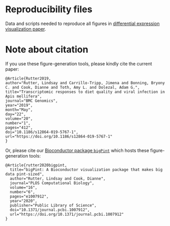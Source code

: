 # Reproducibility files
Data and scripts needed to reproduce all figures in [differential expression visualization paper](https://doi.org/10.1186/s12859-019-2968-1).

# Note about citation

If you use these figure-generation tools, please kindly cite the current paper:

```
@Article{Rutter2019,
author="Rutter, Lindsay and Carrillo-Tripp, Jimena and Bonning, Bryony C. and Cook, Dianne and Toth, Amy L. and Dolezal, Adam G.",
title="Transcriptomic responses to diet quality and viral infection in Apis mellifera",
journal="BMC Genomics",
year="2019",
month="May",
day="22",
volume="20",
number="1",
pages="412",
doi="10.1186/s12864-019-5767-1",
url="https://doi.org/10.1186/s12864-019-5767-1"
}
```

Or, please cite our [Bioconductor package `bigPint`](https://github.com/lindsayrutter/bigPint) which hosts these figure-generation tools:

```
@Article{rutter2020bigpint,
  title="bigPint: A Bioconductor visualization package that makes big data pint-sized",
  author="Rutter, Lindsay and Cook, Dianne",
  journal="PLOS Computational Biology",
  volume="16",
  number="6",
  pages="e1007912",
  year="2020",
  publisher="Public Library of Science",
  doi="10.1371/journal.pcbi.1007912",
  url="https://doi.org/10.1371/journal.pcbi.1007912"
}
```
